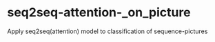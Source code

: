 # seq2seq-attention-_on_picture
Apply seq2seq(attention) model  to classification of sequence-pictures
